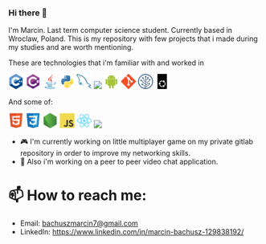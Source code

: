 ### Hi there 👋

I'm Marcin. Last term computer science student. Currently based in Wroclaw, Poland. This is my repository with few projects that i made during my studies and are worth mentioning.

These are technologies that i'm familiar with and worked in

<code><img height="30" src="https://raw.githubusercontent.com/devicons/devicon/master/icons/cplusplus/cplusplus-original.svg"></code>
<code><img height="30" src="https://raw.githubusercontent.com/devicons/devicon/master/icons/csharp/csharp-original.svg"></code>
<code><img height="30" src="https://raw.githubusercontent.com/devicons/devicon/master/icons/java/java-original.svg"></code>
<code><img height="30" src="https://raw.githubusercontent.com/devicons/devicon/master/icons/python/python-original.svg"></code>
<code><img height="30" src="https://raw.githubusercontent.com/devicons/devicon/master/icons/mysql/mysql-original.svg"></code>
<code><img height="30" src="https://preview.redd.it/estpv0c6iw841.jpg?width=960&crop=smart&auto=webp&s=a5c8747a3eb5a7a805e916d727177caca158c150"></code>
<code><img height="30" src="https://raw.githubusercontent.com/devicons/devicon/master/icons/android/android-original.svg"></code>
<code><img height="30" src="https://raw.githubusercontent.com/devicons/devicon/master/icons/git/git-original.svg"></code>
<code><img height="30" src="https://raw.githubusercontent.com/devicons/devicon/master/icons/sourcetree/sourcetree-original.svg"></code>
<code><img height="30" src="https://raw.githubusercontent.com/devicons/devicon/master/icons/ubuntu/ubuntu-plain.svg"></code>

And some of: 

<code><img height="30" src="https://raw.githubusercontent.com/devicons/devicon/master/icons/html5/html5-original.svg"></code>
<code><img height="30" src="https://raw.githubusercontent.com/devicons/devicon/master/icons/css3/css3-original.svg"></code>
<code><img height="30" src="https://raw.githubusercontent.com/devicons/devicon/master/icons/nodejs/nodejs-original.svg"></code>
<code><img height="30" src="https://raw.githubusercontent.com/devicons/devicon/master/icons/javascript/javascript-original.svg"></code>
<code><img height="30" src="https://raw.githubusercontent.com/devicons/devicon/master/icons/react/react-original.svg"></code>
<code><img height="30" src="https://d1adoz58a2hhe1.cloudfront.net/wp-content/uploads/sites/23/webrtc-logo.png"></code>

- :video_game: I'm currently working on little multiplayer game on my private gitlab repository in order to improve my networking skills.
- :calling: Also i'm working on a peer to peer video chat application.
# 📫 How to reach me: 
* Email: bachuszmarcin7@gmail.com
* LinkedIn: https://www.linkedin.com/in/marcin-bachusz-129838192/
